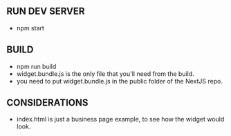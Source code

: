 ## RUN DEV SERVER

- npm start

## BUILD

- npm run build
- widget.bundle.js is the only file that you'll need from the build.
- you need to put widget.bundle.js in the public folder of the NextJS repo.

## CONSIDERATIONS

- index.html is just a business page example, to see how the widget would look.
